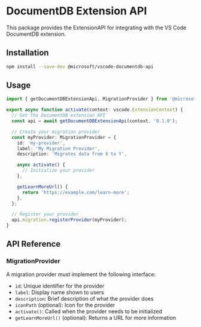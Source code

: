 # DocumentDB Extension API

This package provides the ExtensionAPI for integrating with the VS Code DocumentDB extension.

## Installation

```bash
npm install --save-dev @microsoft/vscode-documentdb-api
```

## Usage

```typescript
import { getDocumentDBExtensionApi, MigrationProvider } from '@microsoft/vscode-documentdb-api';

export async function activate(context: vscode.ExtensionContext) {
  // Get the DocumentDB extension API
  const api = await getDocumentDBExtensionApi(context, '0.1.0');

  // Create your migration provider
  const myProvider: MigrationProvider = {
    id: 'my-provider',
    label: 'My Migration Provider',
    description: 'Migrates data from X to Y',

    async activate() {
      // Initialize your provider
    },

    getLearnMoreUrl() {
      return 'https://example.com/learn-more';
    },
  };

  // Register your provider
  api.migration.registerProvider(myProvider);
}
```

## API Reference

### MigrationProvider

A migration provider must implement the following interface:

- `id`: Unique identifier for the provider
- `label`: Display name shown to users
- `description`: Brief description of what the provider does
- `iconPath` (optional): Icon for the provider
- `activate()`: Called when the provider needs to be initialized
- `getLearnMoreUrl()` (optional): Returns a URL for more information
